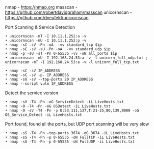 nmap - https://nmap.org
masscan - https://github.com/robertdavidgraham/masscan
unicornscan - https://github.com/dneufeld/unicornscan

Port Scanning & Service Detection

    • unicornscan -mT -I 10.11.1.252:a -v 
    • unicornscan -mU -I 10.11.1.252:p -v 
    • nmap -sC -sV -Pn -oA  -vv standard_tcp $ip
    • nmap -sC -sV -sU -Pn -oA  -vv standard_udp $ip
    • nmap -p -sU -sT -Pn 0-65535 -vv -oN all_ports $ip 
    • unicornscan -mU -I 192.168.24.53:a -v -l unicorn_full_udp.txt ;  unicornscan -mT -I 192.168.24.53:a -v -l unicorn_full_tcp.txt
    
    • nmap -sC -sV IP_ADDRESS
    • nmap -sC -sV -p- IP_ADDRESS
    • nmap -sU -sV --top-ports 20 IP_ADDRESS
    • nmap --script vuln IP_ADDRESS
    
   Detect the service version
   
    • nmap -sV -T4 -Pn -oG ServiceDetect -iL LiveHosts.txt
    • nmap -O -T4 -Pn -oG OSDetect -iL LiveHosts.txt
    • nmap -O -sV -T4 -Pn -p U:53,111,137,T:21-25,80,139,8080 -oG OS_Service_Detect -iL LiveHosts.txt
    
   Port found, found all the ports, but UDP port scanning will be very slow
   
    • nmap -sS -T4 -Pn –top-ports 3674 -oG 3674 -iL LiveHosts.txt
    • nmap -sS -T4 -Pn -p 0-65535 -oN FullTCP -iL LiveHosts.txt
    • nmap -sU -T4 -Pn -p 0-65535 -oN FullUDP -iL LiveHosts.txt

